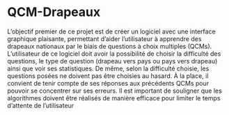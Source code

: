 # QCM-Drapeaux
L’objectif premier de ce projet est de créer un logiciel avec une interface graphique plaisante, permettant d’aider l’utilisateur à apprendre des drapeaux nationaux par le biais de questions à choix multiples (QCMs).
    L’utilisateur de ce logiciel doit avoir la possibilité de choisir la difficulté des questions, le type de question (drapeau vers pays ou pays vers drapeau) ainsi que voir ses statistiques. De même, selon la difficulté choisie, les questions posées ne doivent pas être choisies au hasard. À la place, il convient de tenir compte de ses réponses aux précédents QCMs pour pouvoir se concentrer sur ses erreurs. Il est important de souligner que les algorithmes doivent être réalisés de manière efficace pour limiter le temps d’attente de l’utilisateur

